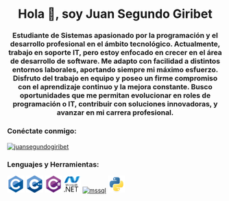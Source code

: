 <h1 align="center">Hola 👋, soy Juan Segundo Giribet</h1>
<h3 align="center">Estudiante de Sistemas apasionado por la programación y el desarrollo profesional en el ámbito tecnológico. Actualmente, trabajo en soporte IT, pero estoy enfocado en crecer en el área de desarrollo de software. Me adapto con facilidad a distintos entornos laborales, aportando siempre mi máximo esfuerzo. Disfruto del trabajo en equipo y poseo un firme compromiso con el aprendizaje continuo y la mejora constante. Busco oportunidades que me permitan evolucionar en roles de programación o IT, contribuir con soluciones innovadoras, y avanzar en mi carrera profesional.</h3>

<h3 align="left">Conéctate conmigo:</h3>
<p align="left">
<a href="https://linkedin.com/in/juansegundogiribet" target="blank"><img align="center" src="https://raw.githubusercontent.com/rahuldkjain/github-profile-readme-generator/master/src/images/icons/Social/linked-in-alt.svg" alt="juansegundogiribet" height="30" width="40" /></a>
</p>

<h3 align="left">Lenguajes y Herramientas:</h3>
<p align="left">
<a href="https://www.cprogramming.com/" target="_blank" rel="noreferrer"><img src="https://raw.githubusercontent.com/devicons/devicon/master/icons/c/c-original.svg" alt="c" width="40" height="40"/></a>
<a href="https://www.w3schools.com/cpp/" target="_blank" rel="noreferrer"><img src="https://raw.githubusercontent.com/devicons/devicon/master/icons/cplusplus/cplusplus-original.svg" alt="cplusplus" width="40" height="40"/></a>
<a href="https://www.w3schools.com/cs/" target="_blank" rel="noreferrer"><img src="https://raw.githubusercontent.com/devicons/devicon/master/icons/csharp/csharp-original.svg" alt="csharp" width="40" height="40"/></a>
<a href="https://dotnet.microsoft.com/" target="_blank" rel="noreferrer"><img src="https://raw.githubusercontent.com/devicons/devicon/master/icons/dot-net/dot-net-original-wordmark.svg" alt="dotnet" width="40" height="40"/></a>
<a href="https://www.microsoft.com/en-us/sql-server" target="_blank" rel="noreferrer"><img src="https://www.svgrepo.com/show/303229/microsoft-sql-server-logo.svg" alt="mssql" width="40" height="40"/></a>
<a href="https://www.python.org" target="_blank" rel="noreferrer"><img src="https://raw.githubusercontent.com/devicons/devicon/master/icons/python/python-original.svg" alt="python" width="40" height="40"/></a>
</p>
